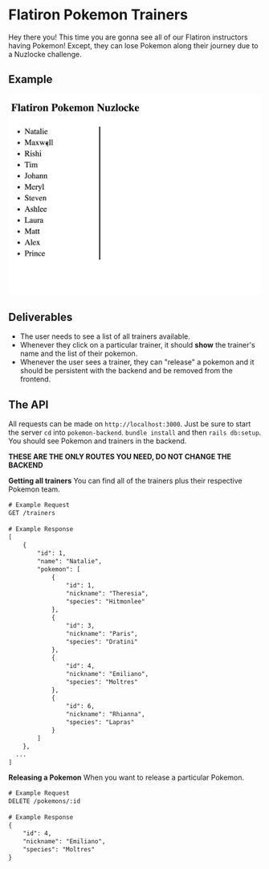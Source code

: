 # Flatiron Pokemon Trainers
Hey there you! This time you are gonna see all of our Flatiron instructors having
Pokemon! Except, they can lose Pokemon along their journey due to a Nuzlocke challenge.

## Example
![Gif example of app running by clicking on trainer and then releasing pokemon](assets/trainer_example.gif)

## Deliverables
- The user needs to see a list of all trainers available.
- Whenever they click on a particular trainer, it should **show** the trainer's name and the list of their pokemon.
- Whenever the user sees a trainer, they can "release" a pokemon and it should be persistent with the backend and be removed from the frontend.

## The API
All requests can be made on `http://localhost:3000`. Just be sure to start the server
`cd` into `pokemon-backend`. `bundle install`
and then `rails db:setup`. You should see Pokemon and trainers in the backend.

**THESE ARE THE ONLY ROUTES YOU NEED, DO NOT CHANGE THE BACKEND**

**Getting all trainers**
You can find all of the trainers plus their respective Pokemon team.
```
# Example Request
GET /trainers

# Example Response
[
	{
		"id": 1,
		"name": "Natalie",
		"pokemon": [
			{
				"id": 1,
				"nickname": "Theresia",
				"species": "Hitmonlee"
			},
			{
				"id": 3,
				"nickname": "Paris",
				"species": "Dratini"
			},
			{
				"id": 4,
				"nickname": "Emiliano",
				"species": "Moltres"
			},
			{
				"id": 6,
				"nickname": "Rhianna",
				"species": "Lapras"
			}
		]
	},
  ...
]
```

**Releasing a Pokemon**
When you want to release a particular Pokemon.
```
# Example Request
DELETE /pokemons/:id

# Example Response
{
	"id": 4,
	"nickname": "Emiliano",
	"species": "Moltres"
}
```
